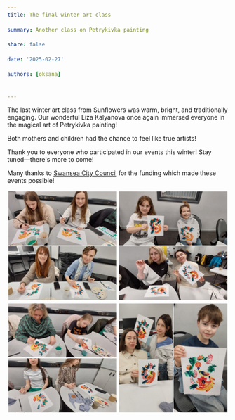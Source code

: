 ```yaml
---
title: The final winter art class

summary: Another class on Petrykivka painting

share: false

date: '2025-02-27' 

authors: [oksana]

    
---
```


The last winter art class from Sunflowers was warm, bright, and traditionally engaging. Our wonderful Liza Kalyanova once again immersed everyone in the magical art of Petrykivka painting!

Both mothers and children had the chance to feel like true artists!

Thank you to everyone who participated in our events this winter! Stay tuned—there's more to come!

Many thanks to <a href="https://www.swansea.gov.uk/" target="_blank">Swansea City Council</a> for the funding which made these events possible!

<div style="margin-top: 0; text-align: center;"><img src="petr-1.jpg" alt="petr" width="50%" style="display: inline; margin-top: 0;"/><img src="petr-2.jpg" alt="petr" width="50%" style="display: inline; margin-top: 0;"/></div>

<div style="margin-top: 0; text-align: center;"><img src="petr-3.jpg" alt="petr" width="50%" style="display: inline; margin-top: 0;"/><img src="petr-4.jpg" alt="petr" width="50%" style="display: inline; margin-top: 0;"/></div>
